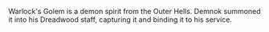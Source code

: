 Warlock's Golem is a demon spirit from the Outer Hells. Demnok summoned it into his Dreadwood staff, capturing it and binding it to his service.